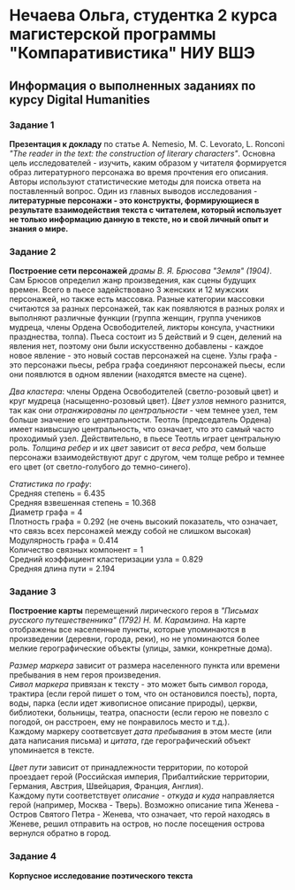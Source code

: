 # Нечаева Ольга, студентка 2 курса магистерской программы "Компаративистика" НИУ ВШЭ #
## Информация о выполненных заданиях по курсу Digital Humanities ##

### Задание 1 ###
**Презентация к докладу** по статье A. Nemesio, M. C. Levorato, L. Ronconi *"The reader in the text: the construction of literary characters"*. Основна цель исследователей - изучить, каким образом у читателя формируется образ литературного персонажа во время прочтения его описания. Авторы используют статистические методы для поиска ответа на поставленный вопрос. Один из главных выводов исследования - **литературные персонажи - это конструкты, формирующиеся в результате взаимодействия текста с читателем, который использует не только информацию данную в тексте, но и свой личный опыт и знания о мире.**

### Задание 2 ###
**Построение сети персонажей** *драмы В. Я. Брюсова "Земля" (1904)*. Сам Брюсов определил жанр произведения, как сцены будущих времен. Всего в пьесе задействовано 3 женских и 12 мужских персонажей, но также есть массовка. Разные категории массовки считаются за разных персонажей, так как появляются в разных ролях и выполняют различные функции (группа женщин, группа учеников мудреца, члены Ордена Освободителей, ликторы консула, участники празднества, толпа). Пьеса состоит из 5 действий и 9 сцен, делений на явления нет, поэтому они были искусственно добавлены - каждое новое явление - это новый состав персонажей на сцене. Узлы графа - это персонажи пьесы, ребра графа соединяют персонажей пьесы, если они появлются в одном явлении (находятся вместе на сцене).

*Два кластера*: члены Ордена Освободителей (светло-розовый цвет) и круг мудреца (насыщенно-розовый цвет). *Цвет узлов* немного разнится, так как они *отранжированы по центральности* - чем темнее узел, тем больше значение его центральности. Теотль (председатель Ордена) имеет наивысшую центральность, что означает, что это самый часто проходимый узел. Действительно, в пьесе Теотль играет центральную роль. *Толщина ребер* и их *цвет* зависит от *веса ребра*, чем больше персонажи взаимодействуют друг с другом, чем толще ребро и темнее его цвет (от светло-голубого до темно-синего).

*Статистика по графу*:  
Средняя степень = 6.435  
Средняя взвешенная степень =  10.368  
Диаметр графа = 4  
Плотность графа = 0.292 (не очень высокий показатель, что означает, что связь всех персонажей между собой не слишком высокая)  
Модулярность графа = 0.414  
Количество связных компонент = 1  
Средний коэффициент кластеризации узла = 0.829  
Средняя длина пути = 2.194

### Задание 3 ###
**Построение карты** перемещений лирического героя в *"Письмах русского путешественника" (1792) Н. М. Карамзина*. На карте отображены все населенные пункты, которые упоминаются в произведении (деревни, города, реки), но не упоминаются более мелкие герографические объекты (улицы, замки, конкретные дома).

*Размер маркера* зависит от размера населенного пункта или времени пребывания в нем героя произведения.  
*Сивол маркера* привязан к тексту - это может быть символ города, трактира (если герой пишет о том, что он остановился поесть), порта, воды, парка (если идет живописное описание природы), церкви, библиотеки, больницы, театра, опасности (если герою не повезло с погодой, он расстроен, ему не понравилось место и т.д.).  
Каждому маркеру соответсвует *дата пребывания* в этом месте (или дата написания письма) и *цитата*, где герографический объект упоминается в тексте.

*Цвет пути* зависит от принадлежности территории, по которой проездает герой (Российская империя, Прибалтийские территории, Германия, Австрия, Швейцария, Франция, Англия).  
Каждому пути соответствует *описание - откуда и куда* направляется герой (например, Москва - Тверь). Возможно описание типа Женева - Остров Святого Петра - Женева, что означает, что герой находясь в Женеве, решил отправить на остров, но после посещения острова вернулся обратно в город.


### Задание 4 ###
**Корпусное исследование поэтического текста**

